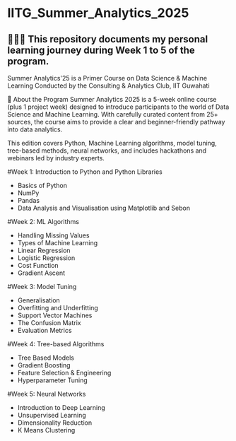 # IITG_Summer_Analytics_2025

## 👨🏻‍💻 This repository documents my personal learning journey during Week 1 to 5 of the program.

Summer Analytics'25 is a Primer Course on Data Science & Machine Learning
Conducted by the Consulting & Analytics Club, IIT Guwahati

📘 About the Program
Summer Analytics 2025 is a 5-week online course (plus 1 project week) designed to introduce participants to the world of Data Science and Machine Learning. With carefully curated content from 25+ sources, the course aims to provide a clear and beginner-friendly pathway into data analytics.

This edition covers Python, Machine Learning algorithms, model tuning, tree-based methods, neural networks, and includes hackathons and webinars led by industry experts.

#Week 1: 
Introduction to Python and Python Libraries
* Basics of Python
* NumPy
* Pandas
* Data Analysis and Visualisation using Matplotlib and Sebon

#Week 2:
ML Algorithms
* Handling Missing Values
* Types of Machine Learning
* Linear Regression
* Logistic Regression
* Cost Function
* Gradient Ascent

#Week 3:
Model Tuning
* Generalisation
* Overfitting and Underfitting
* Support Vector Machines
* The Confusion Matrix
* Evaluation Metrics

#Week 4:
Tree-based Algorithms
* Tree Based Models
* Gradient Boosting
* Feature Selection & Engineering
* Hyperparameter Tuning

#Week 5:
Neural Networks
* Introduction to Deep Learning
* Unsupervised Learning
* Dimensionality Reduction
* K Means Clustering
